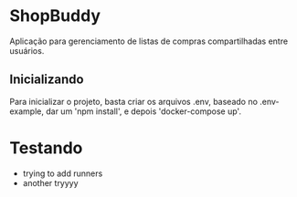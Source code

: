 # ShopBuddy

Aplicação para gerenciamento de listas de compras compartilhadas entre usuários.

## Inicializando

Para inicializar o projeto, basta criar os arquivos .env, baseado no .env-example, dar um 'npm install', e depois 'docker-compose up'.

# Testando

-   trying to add runners
-   another tryyyy
